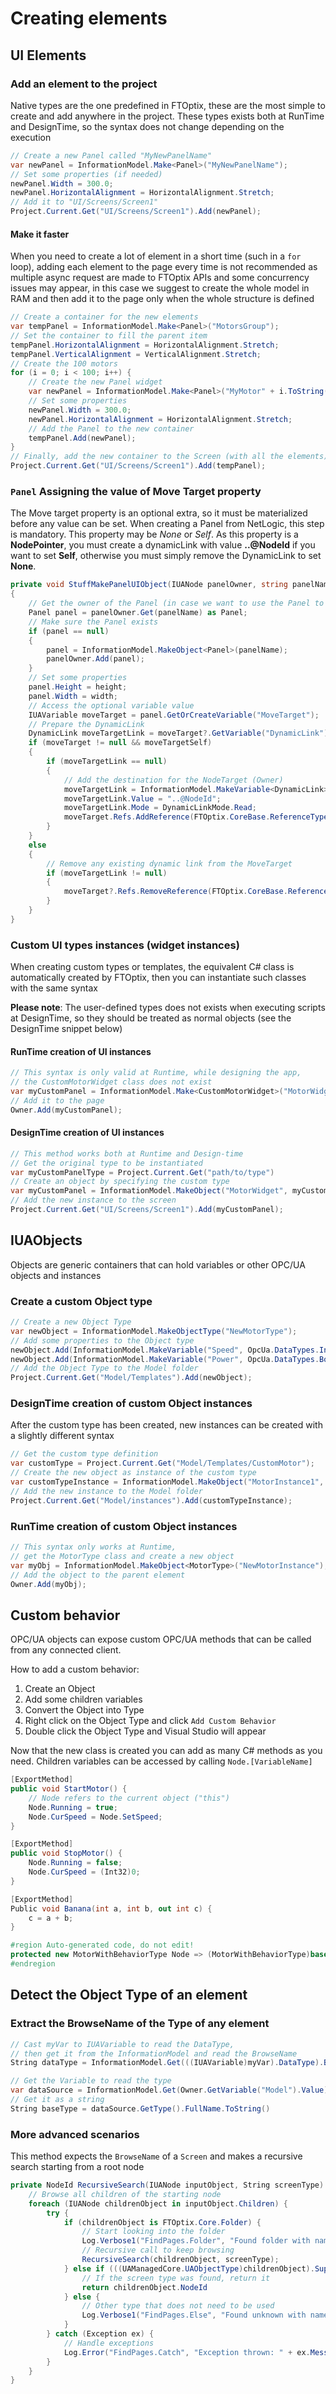 # Creating elements

## UI Elements

### Add an element to the project

Native types are the one predefined in FTOptix, these are the most simple to create and add anywhere in the project. These types exists both at RunTime and DesignTime, so the syntax does not change depending on the execution

```csharp
// Create a new Panel called "MyNewPanelName"
var newPanel = InformationModel.Make<Panel>("MyNewPanelName");
// Set some properties (if needed)
newPanel.Width = 300.0;
newPanel.HorizontalAlignment = HorizontalAlignment.Stretch;
// Add it to "UI/Screens/Screen1"
Project.Current.Get("UI/Screens/Screen1").Add(newPanel);
```

#### Make it faster

When you need to create a lot of element in a short time (such in a `for` loop), adding each element to the page every time is not recommended as multiple async request are made to FTOptix APIs and some concurrency issues may appear, in this case we suggest to create the whole model in RAM and then add it to the page only when the whole structure is defined

```csharp
// Create a container for the new elements
var tempPanel = InformationModel.Make<Panel>("MotorsGroup");
// Set the container to fill the parent item
tempPanel.HorizontalAlignment = HorizontalAlignment.Stretch;
tempPanel.VerticalAlignment = VerticalAlignment.Stretch;
// Create the 100 motors
for (i = 0; i < 100; i++) {
    // Create the new Panel widget
    var newPanel = InformationModel.Make<Panel>("MyMotor" + i.ToString());
    // Set some properties
    newPanel.Width = 300.0;
    newPanel.HorizontalAlignment = HorizontalAlignment.Stretch;
    // Add the Panel to the new container
    tempPanel.Add(newPanel);
}
// Finally, add the new container to the Screen (with all the elements)
Project.Current.Get("UI/Screens/Screen1").Add(tempPanel);
```

### `Panel` Assigning the value of Move Target property

The Move target property is an optional extra, so it must be materialized before any value can be set. When creating a Panel from NetLogic, this step is mandatory.
This property may be *None* or *Self*. As this property is a **NodePointer**, you must create a dynamicLink with value **..@NodeId** if you want to set **Self**, otherwise you must simply remove the DynamicLink to set **None**.

```csharp
private void StuffMakePanelUIObject(IUANode panelOwner, string panelName, int width, int height, bool moveTargetSelf)
{
    // Get the owner of the Panel (in case we want to use the Panel to move the parent element)
    Panel panel = panelOwner.Get(panelName) as Panel;
    // Make sure the Panel exists
    if (panel == null)
    {
        panel = InformationModel.MakeObject<Panel>(panelName);
        panelOwner.Add(panel);
    }
    // Set some properties
    panel.Height = height;
    panel.Width = width;
    // Access the optional variable value
    IUAVariable moveTarget = panel.GetOrCreateVariable("MoveTarget"); 
    // Prepare the DynamicLink
    DynamicLink moveTargetLink = moveTarget?.GetVariable("DynamicLink") as DynamicLink;
    if (moveTarget != null && moveTargetSelf)
    {
        if (moveTargetLink == null)
        {
            // Add the destination for the NodeTarget (Owner)
            moveTargetLink = InformationModel.MakeVariable<DynamicLink>("DynamicLink", FTOptix.Core.DataTypes.NodePath);
            moveTargetLink.Value = "..@NodeId";
            moveTargetLink.Mode = DynamicLinkMode.Read;
            moveTarget.Refs.AddReference(FTOptix.CoreBase.ReferenceTypes.HasDynamicLink, moveTargetLink);
        }
    }
    else
    {
        // Remove any existing dynamic link from the MoveTarget
        if (moveTargetLink != null)
        {
            moveTarget?.Refs.RemoveReference(FTOptix.CoreBase.ReferenceTypes.HasDynamicLink, moveTargetLink.NodeId);
        }
    }
}
```

### Custom UI types instances (widget instances)

When creating custom types or templates, the equivalent C# class is automatically created by FTOptix, then you can instantiate such classes with the same syntax

**Please note**: The user-defined types does not exists when executing scripts at DesignTime, so they should be treated as normal objects (see the DesignTime snippet below)

#### RunTime creation of UI instances

```csharp
// This syntax is only valid at Runtime, while designing the app,
// the CustomMotorWidget class does not exist
var myCustomPanel = InformationModel.Make<CustomMotorWidget>("MotorWidget");
// Add it to the page
Owner.Add(myCustomPanel);
```

#### DesignTime creation of UI instances

```csharp
// This method works both at Runtime and Design-time
// Get the original type to be instantiated
var myCustomPanelType = Project.Current.Get("path/to/type")
// Create an object by specifying the custom type
var myCustomPanel = InformationModel.MakeObject("MotorWidget", myCustomPanelType.NodeId);
// Add the new instance to the screen
Project.Current.Get("UI/Screens/Screen1").Add(myCustomPanel);
```

## IUAObjects

Objects are generic containers that can hold variables or other OPC/UA objects and instances

### Create a custom Object type

```csharp
// Create a new Object Type
var newObject = InformationModel.MakeObjectType("NewMotorType");
// Add some properties to the Object type
newObject.Add(InformationModel.MakeVariable("Speed", OpcUa.DataTypes.Int32));
newObject.Add(InformationModel.MakeVariable("Power", OpcUa.DataTypes.Bool));
// Add the Object Type to the Model folder
Project.Current.Get("Model/Templates").Add(newObject);
```

### DesignTime creation of custom Object instances

After the custom type has been created, new instances can be created with a slightly different syntax

```csharp
// Get the custom type definition
var customType = Project.Current.Get("Model/Templates/CustomMotor");
// Create the new object as instance of the custom type
var customTypeInstance = InformationModel.MakeObject("MotorInstance1", customType.NodeId);
// Add the new instance to the Model folder
Project.Current.Get("Model/instances").Add(customTypeInstance);
```

### RunTime creation of custom Object instances

```csharp
// This syntax only works at Runtime, 
// get the MotorType class and create a new object
var myObj = InformationModel.MakeObject<MotorType>("NewMotorInstance");
// Add the object to the parent element
Owner.Add(myObj);
```

## Custom behavior

OPC/UA objects can expose custom OPC/UA methods that can be called from any connected client.

How to add a custom behavior:

1. Create an Object
1. Add some children variables
1. Convert the Object into Type
1. Right click on the Object Type and click `Add Custom Behavior`
1. Double click the Object Type and Visual Studio will appear

Now that the new class is created you can add as many C# methods as you need. Children variables can be accessed by calling `Node.[VariableName]`

```csharp
[ExportMethod]
public void StartMotor() {
    // Node refers to the current object ("this")
    Node.Running = true;
    Node.CurSpeed = Node.SetSpeed;
}

[ExportMethod]
public void StopMotor() {
    Node.Running = false;
    Node.CurSpeed = (Int32)0;
}

[ExportMethod]
Public void Banana(int a, int b, out int c) {
    c = a + b;
}

#region Auto-generated code, do not edit!
protected new MotorWithBehaviorType Node => (MotorWithBehaviorType)base.Node;
#endregion
```

## Detect the Object Type of an element

### Extract the BrowseName of the Type of any element

```csharp
// Cast myVar to IUAVariable to read the DataType,
// then get it from the InformationModel and read the BrowseName
String dataType = InformationModel.Get(((IUAVariable)myVar).DataType).BrowseName;
```

```csharp
// Get the Variable to read the type
var dataSource = InformationModel.Get(Owner.GetVariable("Model").Value);
// Get it as a string
String baseType = dataSource.GetType().FullName.ToString()
```

### More advanced scenarios

This method expects the `BrowseName` of a `Screen` and makes a recursive search starting from a root node

```csharp
private NodeId RecursiveSearch(IUANode inputObject, String screenType) {
    // Browse all children of the starting node
    foreach (IUANode childrenObject in inputObject.Children) {
        try {
            if (childrenObject is FTOptix.Core.Folder) {
                // Start looking into the folder
                Log.Verbose1("FindPages.Folder", "Found folder with name [" + childrenObject.BrowseName + "] and Type: [" + childrenObject.GetType().ToString() + "]");
                // Recursive call to keep browsing
                RecursiveSearch(childrenObject, screenType);
            } else if (((UAManagedCore.UAObjectType)childrenObject).SuperType.BrowseName == screenType) {
                // If the screen type was found, return it
                return childrenObject.NodeId
            } else {
                // Other type that does not need to be used
                Log.Verbose1("FindPages.Else", "Found unknown with name [" + childrenObject.BrowseName + "] and Type: [" + childrenObject.GetType().ToString() + "]");
            }
        } catch (Exception ex) {
            // Handle exceptions
            Log.Error("FindPages.Catch", "Exception thrown: " + ex.Message);
        }
    }
}

```
